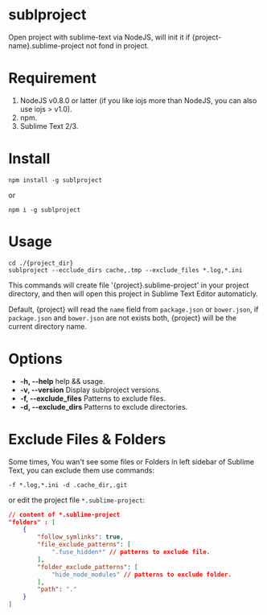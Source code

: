 sublproject
=============

Open project with sublime-text via NodeJS, will init it if {project-name}.sublime-project not fond in project.

# Requirement
1. NodeJS v0.8.0 or latter (if you like iojs more than NodeJS, you can also use iojs > v1.0).
2. npm.
3. Sublime Text 2/3.

# Install
```
npm install -g sublproject
```
or
```
npm i -g sublproject
```

# Usage
```
cd ./{project_dir}
sublproject --ecclude_dirs cache,.tmp --exclude_files *.log,*.ini
```
This commands will create file '{project}.sublime-project' in your project directory, and then will open this project in Sublime Text Editor automaticly.

Default, {project} will read the `name` field from `package.json` or `bower.json`, if `package.json` and `bower.json` are not exists both, {project} will be the current directory name.

# Options

- **-h, --help**           help && usage.
- **-v, --version**        Display sublproject versions.
- **-f, --exclude_files**  Patterns to exclude files.
- **-d, --exclude_dirs**   Patterns to exclude directories.


# Exclude Files & Folders

Some times, You wan't see some files or Folders in left sidebar of Sublime Text, you can exclude them use commands:

`-f *.log,*.ini -d .cache_dir,.git`

or edit the project file `*.sublime-project`:

```json
// content of *.sublime-project
"folders" : [
    {
        "follow_symlinks": true,
        "file_exclude_patterns": [
            ".fuse_hidden*" // patterns to exclude file.
        ],
        "folder_exclude_patterns": [
            "hide_node_modules" // patterns to exclude folder.
        ],
        "path": "."
    }
]
```
